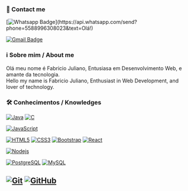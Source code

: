 ### 📲 Contact me

[![Whatsapp Badge](https://img.shields.io/badge/-Whatsapp-4CA143?style=flat-square&labelColor=4CA143&logo=whatsapp&logoColor=white&link=https://api.whatsapp.com/send?phone=5588996308023&text=Olá!)](https://api.whatsapp.com/send?phone=5588996308023&text=Olá!)

[![Gmail Badge](https://img.shields.io/badge/-Gmail-c14438?style=flat-square&logo=Gmail&logoColor=white&link=mailto:fabriciojuliano@alu.ufc.br)](mailto:fabriciojuliano@alu.ufc.br)

### ℹ️ Sobre mim / About me
Olá meu nome é Fabricio Juliano, Entusiasa em Desenvolvimento Web, e amante da tecnologia. 
</br>
Hello my name is Fabricio Juliano, Enthusiast in Web Development, and lover of technology.

### 🛠 Conhecimentos / Knowledges


[![Java](https://img.shields.io/badge/-Java-red?style=flat-square&logo=Java&logoColor=white&link=https://www.linkedin.com/in/fabriciojuliano/)](https://www.linkedin.com/in/fabriciojuliano/)
[![C](https://img.shields.io/badge/-C-red?style=flat-square&logo=C&logoColor=white&link=https://www.linkedin.com/in/fabriciojuliano/)](https://www.linkedin.com/in/fabriciojuliano/)


[![JavaScript](https://img.shields.io/badge/-JavaScript-black?style=flat-square&logo=javascript&link=https://www.linkedin.com/in/fabriciojuliano/)](https://www.linkedin.com/in/fabriciojuliano/)

[![HTML5](https://img.shields.io/badge/-HTML5-E34F26?style=flat-square&logo=html5&logoColor=white&link=https://www.linkedin.com/in/fabriciojuliano/)](https://www.linkedin.com/in/fabriciojuliano/)
[![CSS3](https://img.shields.io/badge/-CSS3-1572B6?style=flat-square&logo=css3&link=https://www.linkedin.com/in/fabriciojuliano/)](https://www.linkedin.com/in/fabriciojuliano/)
[![Bootstrap](https://img.shields.io/badge/-Bootstrap-563D7C?style=flat-square&logo=bootstrap&link=https://www.linkedin.com/in/fabriciojuliano/)](https://www.linkedin.com/in/fabriciojuliano/)
[![React](https://img.shields.io/badge/-React-black?style=flat-square&logo=react&link=https://www.linkedin.com/in/fabriciojuliano/)](https://www.linkedin.com/in/fabriciojuliano/)

[![Nodejs](https://img.shields.io/badge/-Nodejs-black?style=flat-square&logo=Node.js&link=https://www.linkedin.com/in/fabriciojuliano/)](https://www.linkedin.com/in/fabriciojuliano/)

[![PostgreSQL](https://img.shields.io/badge/-PostgreSQL-336791?style=flat-square&logo=postgresql&link=https://www.linkedin.com/in/fabriciojuliano/)](https://www.linkedin.com/in/fabriciojuliano/)
[![MySQL](https://img.shields.io/badge/-MySQL-black?style=flat-square&logo=mysql&link=https://www.linkedin.com/in/fabriciojuliano/)](https://www.linkedin.com/in/fabriciojuliano/)

[![Git](https://img.shields.io/badge/-Git-black?style=flat-square&logo=git&link=https://www.linkedin.com/in/fabriciojuliano/)](https://www.linkedin.com/in/fabriciojuliano/)
[![GitHub](https://img.shields.io/badge/-GitHub-181717?style=flat-square&logo=github&link=https://www.linkedin.com/in/fabriciojuliano/)](https://www.linkedin.com/in/fabriciojuliano/)
---
